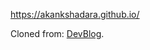 
https://akankshadara.github.io/

Cloned from: [DevBlog](https://github.com/RyanFitzgerald/devblog).

